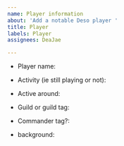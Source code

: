 ```yaml
---
name: Player information
about: 'Add a notable Deso player '
title: Player
labels: Player
assignees: DeaJae

---
```


- Player name:

- Activity (ie still playing or not):

- Active around:

- Guild or guild tag:

- Commander tag?:

- background:
